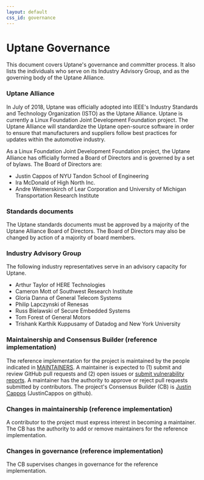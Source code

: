 ```yaml
---
layout: default
css_id: governance
---
```


# Uptane Governance

This document covers Uptane's governance and committer process. It also lists the individuals who serve on its Industry Advisory Group, and as the governing body of the Uptane Alliance.

### Uptane Alliance

In July of 2018, Uptane was officially adopted into IEEE's Industry Standards
and Technology Organization (ISTO) as the Uptane Alliance. Uptane is currently a Linux Foundation Joint Development Foundation project.  The Uptane Alliance will standardize the Uptane open-source software in order to ensure that manufacturers and suppliers follow best practices for updates within the automotive industry.

As a Linux Foundation Joint Development Foundation project, the Uptane Alliance has officially formed a Board of Directors and is governed by a set of bylaws. The Board of Directors are:

* Justin Cappos of NYU Tandon School of Engineering
* Ira McDonald of High North Inc.
* Andre Weimerskirch of Lear Corporation and University of Michigan
Transportation Research Institute

### Standards documents

The Uptane standards documents must be approved by a majority of the Uptane Alliance Board of Directors. The Board of Directors may also be changed by
action of a majority of board members.

### Industry Advisory Group

The following industry representatives serve in an advisory capacity for Uptane.

* Arthur Taylor of HERE Technologies
* Cameron Mott of Southwest Research Institute
* Gloria Danna of General Telecom Systems
* Philip Lapczynski of Renesas
* Russ Bielawski of Secure Embedded Systems
* Tom Forest of General Motors
* Trishank Karthik Kuppusamy of Datadog and New York University


### Maintainership and Consensus Builder (reference implementation)

The reference implementation for the project is maintained by the people indicated in
[MAINTAINERS](https://uptane.github.io/people.html). A maintainer is expected to (1) submit and review GitHub pull requests and (2) open issues or [submit vulnerability
reports](https://github.com/theupdateframework/tuf#security-issues-and-bugs).
A maintainer has the authority to approve or reject pull requests submitted by
contributors.  The project's Consensus Builder (CB) is
[Justin Cappos](mailto:jcappos@nyu.edu) (JustinCappos on github).

### Changes in maintainership (reference implementation)

A contributor to the project must express interest in becoming a maintainer.
The CB has the authority to add or remove maintainers for the reference
implementation.

### Changes in governance (reference implementation)

The CB supervises changes in governance for the reference implementation.
